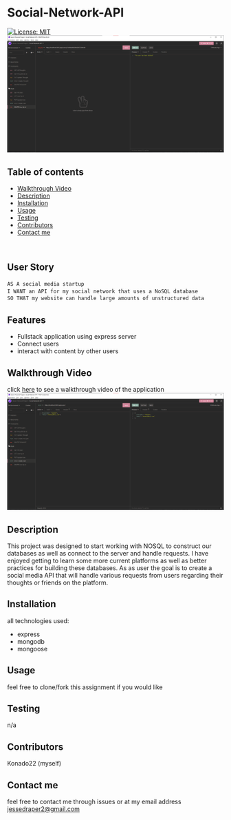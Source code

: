 # Social-Network-API 
[![License: MIT](https://img.shields.io/badge/License-MIT-yellow.svg)](https://opensource.org/licenses/MIT)
<img src="./assets/pic3.png">

## Table of contents
- <a href="#walkthrough">Walkthrough Video</a>
- <a href="#description">Description</a>
- <a href="#install">Installation</a>
- <a href="#usage">Usage</a>
- <a href="#testing">Testing</a>
- <a href="#contributors">Contributors</a>
- <a href="#contactMe">Contact me</a>
<br>

## User Story

```md
AS A social media startup
I WANT an API for my social network that uses a NoSQL database
SO THAT my website can handle large amounts of unstructured data
```
## Features
- Fullstack application using express server
- Connect users 
- interact with content by other users

## <h2 id="walkthrough">Walkthrough Video</h2>
click <a target= _blank href="https://watch.screencastify.com/v/K16J8d75pUHbQZNPm7ZL">here</a> to see a walkthrough video of the application
<img src= "./assets/pic2.png">
<br>

## <h2 id="description">Description</h2> 
This project was designed to start working with NOSQL to construct our databases as well as connect to the server and handle requests. I have enjoyed getting to learn some more current platforms as well as better practices for building these databases. As as user the goal is to create a social media API that will handle various requests from users regarding their thoughts or friends on the platform. 

## <h2 id="install">Installation</h2>
all technologies used:
- express
- mongodb
- mongoose

## <h2 id="usage">Usage</h2>
feel free to clone/fork this assignment if you would like
<br>

## <h2 id="testing">Testing</h2>
n/a
## <h2 id="contributors">Contributors</h2>
Konado22 (myself)
## <h2 id="contactMe">Contact me</h2>
feel free to contact me through issues or at my email address jessedraper2@gmail.com

